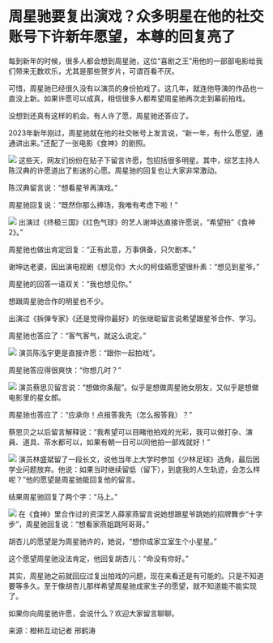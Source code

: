 # 周星驰要复出演戏？众多明星在他的社交账号下许新年愿望，本尊的回复亮了

每到新年的时候，很多人都会想到周星驰，这位“喜剧之王”用他的一部部电影给我们带来无数欢乐，尤其是那些贺岁片，可谓百看不厌。

可惜，周星驰已经很久没有以演员的身份拍戏了。这几年，就连他导演的作品也一直没上新。如果许愿可以成真，相信很多人都希望周星驰再次走到幕前拍戏。

没想到还真有这样的机会。有人许了愿，周星驰还答应了。

2023年新年刚过，周星驰就在他的社交帐号上发言说，“新一年，有什么愿望，通通讲出来。”还配了一张电影《食神》的剧照。

![](https://inews.gtimg.com/newsapp_bt/0/15615079299/1000)
这些天，网友们纷纷在贴子下留言许愿，包招括很多明星。其中，综艺主持人陈汉典的许愿道出了影迷的心愿。周星驰的回复也让大家非常激动。

陈汉典留言说：“想看星爷再演戏。”

周星驰回复说：“既然你那么捧场，我唯有考虑下啦！”

![](https://inews.gtimg.com/newsapp_bt/0/15615079303/1000)
出演过《终极三国》《红色气球》的艺人谢坤达直接许愿说，“希望拍”《食神2》。”

周星驰也做出肯定回复：“正有此意，万事俱备，只欠剧本。”

谢坤达老婆，因出演电视剧《想见你》大火的柯佳嬿愿望很朴素：“想见到星爷。”

周星驰的回答一语双关：“我也想见你。”

想跟周星驰合作的明星也不少。

出演过《拆弹专家》《还是觉得你最好》的张继聪留言说希望跟星爷合作、学习。

周星驰也答应了：“客气客气，就这么说定。”

![](https://inews.gtimg.com/newsapp_bt/0/15615079304/1000)
演员陈泓宇更是直接许愿：“跟你一起拍戏”。

周星驰答应得很爽快：“你想几时？”

![](https://inews.gtimg.com/newsapp_bt/0/15615079306/1000)
演员蔡思贝留言说：“想做你条靓”。似乎是想做周星驰女朋友，又似乎是想做电影里的星女郎。

周星驰也答应了：“应承你！点报答我先（怎么报答我）？”

蔡思贝之以后留言解释说：“我希望可以目睹他拍戏的光彩，我可以做打杂、演員、道具、茶水都可以，如果有朝一日可以同他拍一部戏就好！”

![](https://inews.gtimg.com/newsapp_bt/0/15615079302/1000)
演员林盛斌留了一段长文，说他当年上大学时参加《少林足球》选角，最后因学业问题放弃。他说：如果当时继续留低（留下），到底我的人生轨迹，会怎么样呢？”他的愿望是周星驰能回复他的留言。

结果周星驰回复了两个字：“马上。”

![](https://inews.gtimg.com/newsapp_bt/0/15615079298/1000)
在《食神》里合作过的资深艺人薛家燕留言说她想跟星爷跳她的招牌舞步“十字步”，周星驰回复说：“想看家燕姐跳阿哥哥。”

胡杏儿的愿望是为周星驰许的，她说，“想你成家立室生个小星星。”

这个愿望周星驰没法肯定，他回复胡杏儿：“命没有你好。”

其实，周星驰之前就回应过复出拍戏的问题，现在来看还是有可能的。只是不知道要等多久。至于像胡杏儿那样希望周星驰成家生子的愿望，就不知道能不能实现了。

如果你向周星驰许愿，会说什么？欢迎大家留言聊聊。

来源：橙柿互动记者 邢鹤涛

